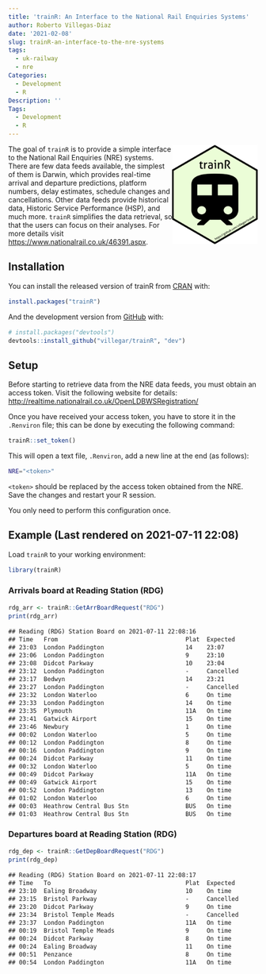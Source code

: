 ```yaml
---
title: 'trainR: An Interface to the National Rail Enquiries Systems'
author: Roberto Villegas-Diaz
date: '2021-02-08'
slug: trainR-an-interface-to-the-nre-systems
tags:
  - uk-railway
  - nre
Categories:
  - Development
  - R
Description: ''
Tags:
  - Development
  - R
---
```


<img src="https://raw.githubusercontent.com/villegar/trainR/main/inst/images/logo.png" alt="logo" align="right" height=200px/>

The goal of `trainR` is to provide a simple interface to the 
National Rail Enquiries (NRE) systems. There are few data feeds 
available, the simplest of them is Darwin, which provides real-time 
arrival and departure predictions, platform numbers, delay estimates, 
schedule changes and cancellations. Other data feeds provide historical 
data, Historic Service Performance (HSP), and much more. `trainR` 
simplifies the data retrieval, so that the users can focus on their 
analyses. For more details visit 
https://www.nationalrail.co.uk/46391.aspx.

## Installation

You can install the released version of trainR from [CRAN](https://CRAN.R-project.org) with:

``` r
install.packages("trainR")
```

And the development version from [GitHub](https://github.com/) with:

``` r
# install.packages("devtools")
devtools::install_github("villegar/trainR", "dev")
```

## Setup
Before starting to retrieve data from the NRE data feeds, you must obtain an access token. 
Visit the following website for details: http://realtime.nationalrail.co.uk/OpenLDBWSRegistration/

Once you have received your access token, you have to store it in the `.Renviron` file; this can be 
done by executing the following command:


```r
trainR::set_token()
```

This will open a text file, `.Renviron`, add a new line at the end (as follows):

```bash
NRE="<token>"
```

`<token>` should be replaced by the access token obtained from the NRE. Save the changes and restart 
your R session.

You only need to perform this configuration once.

## Example (Last rendered on 2021-07-11 22:08)

Load `trainR` to your working environment:

```r
library(trainR)
```

### Arrivals board at Reading Station (RDG)


```r
rdg_arr <- trainR::GetArrBoardRequest("RDG")
print(rdg_arr)
```

```
## Reading (RDG) Station Board on 2021-07-11 22:08:16
## Time   From                                    Plat  Expected
## 23:03  London Paddington                       14    23:07
## 23:06  London Paddington                       9     23:10
## 23:08  Didcot Parkway                          10    23:04
## 23:12  London Paddington                       -     Cancelled
## 23:17  Bedwyn                                  14    23:21
## 23:27  London Paddington                       -     Cancelled
## 23:32  London Waterloo                         6     On time
## 23:33  London Paddington                       14    On time
## 23:35  Plymouth                                11A   On time
## 23:41  Gatwick Airport                         15    On time
## 23:46  Newbury                                 1     On time
## 00:02  London Waterloo                         5     On time
## 00:12  London Paddington                       8     On time
## 00:16  London Paddington                       9     On time
## 00:24  Didcot Parkway                          11    On time
## 00:32  London Waterloo                         5     On time
## 00:49  Didcot Parkway                          11A   On time
## 00:49  Gatwick Airport                         15    On time
## 00:52  London Paddington                       13    On time
## 01:02  London Waterloo                         6     On time
## 00:03  Heathrow Central Bus Stn                BUS   On time
## 01:03  Heathrow Central Bus Stn                BUS   On time
```

### Departures board at Reading Station (RDG)


```r
rdg_dep <- trainR::GetDepBoardRequest("RDG")
print(rdg_dep)
```

```
## Reading (RDG) Station Board on 2021-07-11 22:08:17
## Time   To                                      Plat  Expected
## 23:10  Ealing Broadway                         10    On time
## 23:15  Bristol Parkway                         -     Cancelled
## 23:20  Didcot Parkway                          9     On time
## 23:34  Bristol Temple Meads                    -     Cancelled
## 23:37  London Paddington                       11A   On time
## 00:19  Bristol Temple Meads                    9     On time
## 00:24  Didcot Parkway                          8     On time
## 00:24  Ealing Broadway                         11    On time
## 00:51  Penzance                                8     On time
## 00:54  London Paddington                       11A   On time
```

